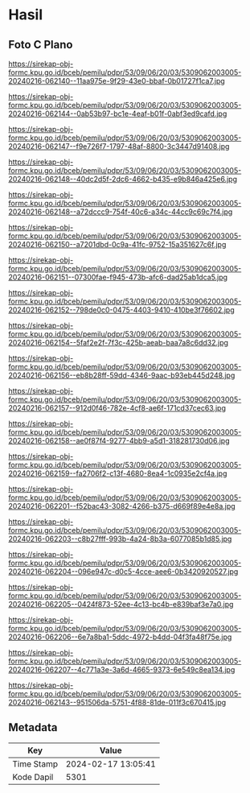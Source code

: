 # Hasil

## Foto C Plano

https://sirekap-obj-formc.kpu.go.id/bceb/pemilu/pdpr/53/09/06/20/03/5309062003005-20240216-062140--11aa975e-9f29-43e0-bbaf-0b01727f1ca7.jpg

https://sirekap-obj-formc.kpu.go.id/bceb/pemilu/pdpr/53/09/06/20/03/5309062003005-20240216-062144--0ab53b97-bc1e-4eaf-b01f-0abf3ed9cafd.jpg

https://sirekap-obj-formc.kpu.go.id/bceb/pemilu/pdpr/53/09/06/20/03/5309062003005-20240216-062147--f9e726f7-1797-48af-8800-3c3447d91408.jpg

https://sirekap-obj-formc.kpu.go.id/bceb/pemilu/pdpr/53/09/06/20/03/5309062003005-20240216-062148--40dc2d5f-2dc6-4662-b435-e9b846a425e6.jpg

https://sirekap-obj-formc.kpu.go.id/bceb/pemilu/pdpr/53/09/06/20/03/5309062003005-20240216-062148--a72dccc9-754f-40c6-a34c-44cc9c69c7f4.jpg

https://sirekap-obj-formc.kpu.go.id/bceb/pemilu/pdpr/53/09/06/20/03/5309062003005-20240216-062150--a7201dbd-0c9a-41fc-9752-15a351627c6f.jpg

https://sirekap-obj-formc.kpu.go.id/bceb/pemilu/pdpr/53/09/06/20/03/5309062003005-20240216-062151--07300fae-f945-473b-afc6-dad25ab1dca5.jpg

https://sirekap-obj-formc.kpu.go.id/bceb/pemilu/pdpr/53/09/06/20/03/5309062003005-20240216-062152--798de0c0-0475-4403-9410-410be3f76602.jpg

https://sirekap-obj-formc.kpu.go.id/bceb/pemilu/pdpr/53/09/06/20/03/5309062003005-20240216-062154--5faf2e2f-7f3c-425b-aeab-baa7a8c6dd32.jpg

https://sirekap-obj-formc.kpu.go.id/bceb/pemilu/pdpr/53/09/06/20/03/5309062003005-20240216-062156--eb8b28ff-59dd-4346-9aac-b93eb445d248.jpg

https://sirekap-obj-formc.kpu.go.id/bceb/pemilu/pdpr/53/09/06/20/03/5309062003005-20240216-062157--912d0f46-782e-4cf8-ae6f-171cd37cec63.jpg

https://sirekap-obj-formc.kpu.go.id/bceb/pemilu/pdpr/53/09/06/20/03/5309062003005-20240216-062158--ae0f87f4-9277-4bb9-a5d1-318281730d06.jpg

https://sirekap-obj-formc.kpu.go.id/bceb/pemilu/pdpr/53/09/06/20/03/5309062003005-20240216-062159--fa2706f2-c13f-4680-8ea4-1c0935e2cf4a.jpg

https://sirekap-obj-formc.kpu.go.id/bceb/pemilu/pdpr/53/09/06/20/03/5309062003005-20240216-062201--f52bac43-3082-4266-b375-d669f89e4e8a.jpg

https://sirekap-obj-formc.kpu.go.id/bceb/pemilu/pdpr/53/09/06/20/03/5309062003005-20240216-062203--c8b27fff-993b-4a24-8b3a-6077085b1d85.jpg

https://sirekap-obj-formc.kpu.go.id/bceb/pemilu/pdpr/53/09/06/20/03/5309062003005-20240216-062204--096e947c-d0c5-4cce-aee6-0b3420920527.jpg

https://sirekap-obj-formc.kpu.go.id/bceb/pemilu/pdpr/53/09/06/20/03/5309062003005-20240216-062205--0424f873-52ee-4c13-bc4b-e839baf3e7a0.jpg

https://sirekap-obj-formc.kpu.go.id/bceb/pemilu/pdpr/53/09/06/20/03/5309062003005-20240216-062206--6e7a8ba1-5ddc-4972-b4dd-04f3fa48f75e.jpg

https://sirekap-obj-formc.kpu.go.id/bceb/pemilu/pdpr/53/09/06/20/03/5309062003005-20240216-062207--4c771a3e-3a6d-4665-9373-6e549c8ea134.jpg

https://sirekap-obj-formc.kpu.go.id/bceb/pemilu/pdpr/53/09/06/20/03/5309062003005-20240216-062143--951506da-5751-4f88-81de-011f3c670415.jpg


## Metadata

| Key        | Value               |
| ---------- | ------------------- |
| Time Stamp | 2024-02-17 13:05:41 |
| Kode Dapil | 5301                |



